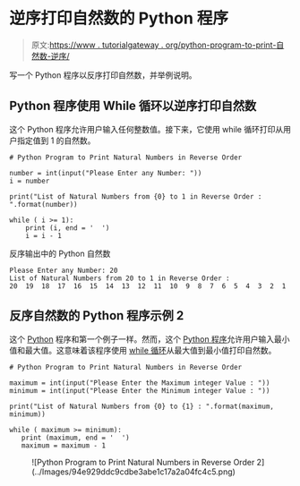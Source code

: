# 逆序打印自然数的 Python 程序

> 原文:[https://www . tutorialgateway . org/python-program-to-print-自然数-逆序/](https://www.tutorialgateway.org/python-program-to-print-natural-numbers-in-reverse-order/)

写一个 Python 程序以反序打印自然数，并举例说明。

## Python 程序使用 While 循环以逆序打印自然数

这个 Python 程序允许用户输入任何整数值。接下来，它使用 while 循环打印从用户指定值到 1 的自然数。

```
# Python Program to Print Natural Numbers in Reverse Order

number = int(input("Please Enter any Number: "))
i = number

print("List of Natural Numbers from {0} to 1 in Reverse Order : ".format(number)) 

while ( i >= 1):
    print (i, end = '  ')
    i = i - 1
```

反序输出中的 Python 自然数

```
Please Enter any Number: 20
List of Natural Numbers from 20 to 1 in Reverse Order : 
20  19  18  17  16  15  14  13  12  11  10  9  8  7  6  5  4  3  2  1 
```

## 反序自然数的 Python 程序示例 2

这个 [Python](https://www.tutorialgateway.org/python-tutorial/) 程序和第一个例子一样。然而，这个 [Python 程序](https://www.tutorialgateway.org/python-programming-examples/)允许用户输入最小值和最大值。这意味着该程序使用 [while 循环](https://www.tutorialgateway.org/python-while-loop/)从最大值到最小值打印自然数。

 ```
# Python Program to Print Natural Numbers in Reverse Order

maximum = int(input("Please Enter the Maximum integer Value : "))
minimum = int(input("Please Enter the Minimum integer Value : "))

print("List of Natural Numbers from {0} to {1} : ".format(maximum, minimum)) 

while ( maximum >= minimum):
    print (maximum, end = '  ')
    maximum = maximum - 1
```

<figure class="wp-block-image">![Python Program to Print Natural Numbers in Reverse Order 2](../Images/94e929ddc9cdbe3abe1c17a2a04fc4c5.png)</figure>